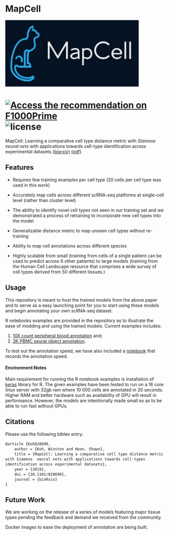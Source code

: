 # MapCell

<img src="./mapcell_logo.PNG" alt="logo" title="mapcell" style="zoom:150%;" />

#  <a href="https://f1000.com/prime/736854052?bd=1" target="_blank"><img src="https://s3.amazonaws.com/cdn.f1000.com/images/badges/badgef1000.gif" alt="Access the recommendation on F1000Prime" id="bg" /></a>  ![license](https://img.shields.io/github/license/mashape/apistatus.svg?maxAge=2592000)

MapCell: Learning a comparative cell type distance metric with *Siamese neural nets* with applications towards cell-type identification across experimental datasets [(biorxiv)](https://www.biorxiv.org/content/10.1101/828699v1) [(pdf)](https://www.biorxiv.org/content/biorxiv/early/2019/11/04/828699.full.pdf)

## Features  

- Requires few training examples per cell type (20 cells per cell type was used in this work) 

- Accurately map cells across different scRNA-seq platforms at single-cell level (rather than cluster level)

- The ability to identify novel cell types not seen in our training set and we demonstrated a process of retraining to incorporate new cell types into the model

- Generalizable distance metric to map unseen cell types without re-training

- Ability to map cell annotations across different species

- Highly scalable from small (training from cells of a single patient can be used to predict across 6 other patients) to large models (training from the Human Cell Landscape resource that comprises a wide survey of cell types derived from 50 different tissues.) 

## Usage

This repository is meant to host the trained models from the above paper and to serve as a easy launching point for you to start using these models and begin annotating your own scRNA-seq dataset.  

R notebooks examples are provided in the repository as to illustrate the ease of modding and using the trained models. Current examples includes:

1. [10X count peripheral blood annotation](./deployment_nb.md) and;
2. [3K PBMC seurat object annotation](./seurat_annotation.md).

To test out the annotation speed, we have also included a [notebook](./annotation_speed_stress_test) that records the annotation speed.

#### Environment Notes

Main requirement for running the R notebook examples is installation of [keras]( https://github.com/rstudio/keras) library for R. The given examples have been tested to run on a 16 core linux server with 32gb ram where 10 000 cells are annotated in 20 seconds. Higher RAM and better hardware such as availability of GPU will result in performance. However, the models are intentionally made small so as to be able to run fast without GPUs.

## Citations

Please use the following bibtex entry:

```
@article {Koh828699,
	author = {Koh, Winston and Hoon, Shawn},
	title = {MapCell: Learning a comparative cell type distance metric with Siamese  neural nets with applications towards cell-types identification across experimental datasets},
	year = {2019},
	doi = {10.1101/828699},
	journal = {bioRxiv}
}
```

## Future Work

We are working on the release of a series of models featuring major tissue types pending the feedback and demand we received from the community.

Docker images to ease the deployment of annotation are being built. 







